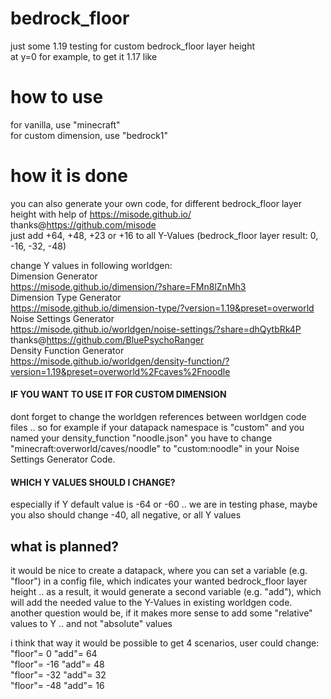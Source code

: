 # bedrock_floor
just some 1.19 testing for custom bedrock_floor layer height  
at y=0 for example, to get it 1.17 like

# how to use
for vanilla, use "minecraft"  
for custom dimension, use "bedrock1"

# how it is done
you can also generate your own code, for different bedrock_floor layer height with help of https://misode.github.io/ thanks@https://github.com/misode  
just add +64, +48, +23 or +16 to all Y-Values (bedrock_floor layer result: 0, -16, -32, -48)

change Y values in following worldgen:  
Dimension Generator  
https://misode.github.io/dimension/?share=FMn8lZnMh3  
Dimension Type Generator  
https://misode.github.io/dimension-type/?version=1.19&preset=overworld  
Noise Settings Generator  
https://misode.github.io/worldgen/noise-settings/?share=dhQytbRk4P thanks@https://github.com/BluePsychoRanger  
Density Function Generator  
https://misode.github.io/worldgen/density-function/?version=1.19&preset=overworld%2Fcaves%2Fnoodle  

#### IF YOU WANT TO USE IT FOR CUSTOM DIMENSION
dont forget to change the worldgen references between worldgen code files .. 
so for example if your datapack namespace is "custom" and you named your density_function "noodle.json" you have to change "minecraft:overworld/caves/noodle" to "custom:noodle" in your Noise Settings Generator Code.

#### WHICH Y VALUES SHOULD I CHANGE?
especially if Y default value is -64 or -60 .. we are in testing phase, maybe you also should change -40, all negative, or all Y values

## what is planned?
it would be nice to create a datapack, where you can set a variable (e.g. "floor") in a config file, which indicates your wanted bedrock_floor layer height ..
as a result, it would generate a second variable (e.g. "add"), which will add the needed value to the Y-Values in existing worldgen code.  
another question would be, if it makes more sense to add some "relative" values to Y .. and not "absolute" values


i think that way it would be possible to get 4 scenarios, user could change:  
"floor"=	0		    "add"=	64  
"floor"=	-16		"add"=	48  
"floor"=	-32		"add"=	32  
"floor"=	-48		"add"=	16  

